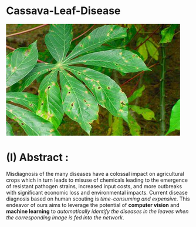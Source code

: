 # Cassava-Leaf-Disease

![](images_for_readme/cassava_random.jpg)

# (I) Abstract : 

Misdiagnosis of the many diseases have a colossal impact on agricultural crops which in turn leads to misuse of chemicals leading to the emergence of resistant pathogen strains, increased input costs, and more outbreaks with significant economic loss and environmental impacts. Current disease diagnosis based on human scouting is *time-consuming and expensive*. This endeavor of ours aims to leverage the potential of **computer vision** and **machine learning** to *automatically identify the diseases in the leaves when the corresponding image is fed into the network*.
